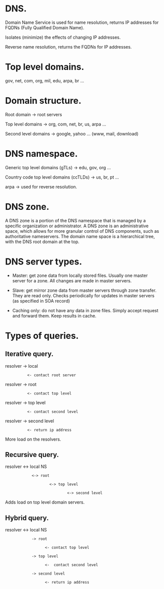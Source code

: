 # DNS.
Domain Name Service is used for name resolution, returns IP addresses for FQDNs (Fully Qualified Domain Name). 

Isolates (minimize) the effects of changing IP addresses.

Reverse name resolution, returns the FQDNs for IP addresses.

# Top level domains.
gov, net, com, org, mil, edu, arpa, br ...

# Domain structure.
Root domain -> root servers

Top level domains -> org, com, net, br, us, arpa ...

Second level domains -> google, yahoo ... (www, mail, download)


# DNS namespace.
Generic top level domains (gTLs) -> edu, gov, org ...

Country code top level domains (ccTLDs) -> us, br, pt ...

arpa -> used for reverse resolution.

# DNS zone.
A DNS zone is a portion of the DNS namespace that is managed by a specific organization or administrator. A DNS zone is an administrative space, which allows for more granular control of DNS components, such as authoritative nameservers. The domain name space is a hierarchical tree, with the DNS root domain at the top.

# DNS server types.
- Master: get zone data from locally stored files. Usually one master server for a zone. All changes are made in master servers.

- Slave: get mirror zone data from master servers through zone transfer. They are read only. Checks periodically for updates in master servers (as specified in SOA record)

- Caching only: do not have any data in zone files. Simply accept request and forward them. Keep results in cache. 

# Types of queries. 
## Iterative query.
resolver -> local 

              <- contact root server 

resolver -> root

              <- contact top level

resolver -> top level

              <- contact second level

resolver -> second level
  
              <- return ip address

More load on the resolvers.


## Recursive query.
resolver <-> local NS

                <-> root

                        <-> top level

                                <-> second level

Adds load on top level domain servers.

## Hybrid query.
resolver <-> local NS

                -> root

                      <- contact top level

                -> top level

                      <-  contact second level

                -> second level

                      <- return ip address

